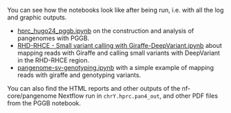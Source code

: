 You can see how the notebooks look like after being run, i.e. with all the log and graphic outputs.

- [hprc_hugo24_pggb.ipynb](hprc_hugo24_pggb.ipynb) on the construction and analysis of pangenomes with PGGB.
- [RHD-RHCE - Small variant calling with Giraffe-DeepVariant.ipynb](<RHD-RHCE - Small variant calling with Giraffe-DeepVariant.ipynb>) about mapping reads with Giraffe and calling small variants with DeepVariant in the RHD-RHCE region.
- [pangenome-sv-genotyping.ipynb](pangenome-sv-genotyping.ipynb) with a simple example of mapping reads with giraffe and genotyping variants.

You can also find the HTML reports and other outputs of the nf-core/pangenome Nextflow run in `chrY.hprc.pan4_out`, and other PDF files from the PGGB notebook.
